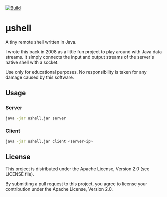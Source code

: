 [![Build](https://github.com/michaelnetter/ushell/actions/workflows/build.yml/badge.svg)](https://github.com/michaelnetter/ushell/actions/workflows/build.yml)
# μshell
A tiny remote shell written in Java.

I wrote this back in 2008 as a little fun project to play around with Java data streams. It simply connects the input and output streams of the server's native shell with a socket.

Use only for educational purposes. No responsibility is taken for any damage caused by this software.

## Usage
### Server
```bash
java -jar ushell.jar server
```
### Client
```bash
java -jar ushell.jar client <server-ip>
```
## License
This project is distributed under the Apache License, Version 2.0 (see LICENSE file).

By submitting a pull request to this project, you agree to license your contribution under the Apache License, 
Version 2.0.